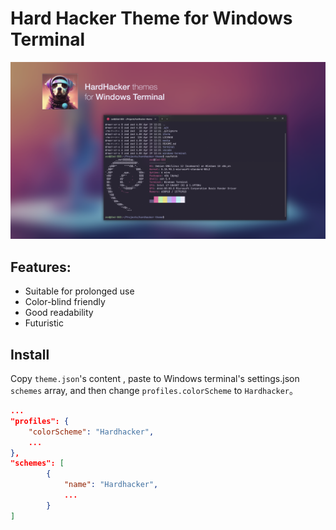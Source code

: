 # Hard Hacker Theme for Windows Terminal

![Windows Terminal](screenshots/preview.png)

## Features:
* Suitable for prolonged use
* Color-blind friendly
* Good readability
* Futuristic

## Install

Copy `theme.json`'s content , paste to Windows terminal's settings.json `schemes` array,
and then change `profiles.colorScheme` to `Hardhacker`。

```json
...
"profiles": {
    "colorScheme": "Hardhacker",
    ...
},
"schemes": [
        {
            "name": "Hardhacker",
            ...
        }
]
```
